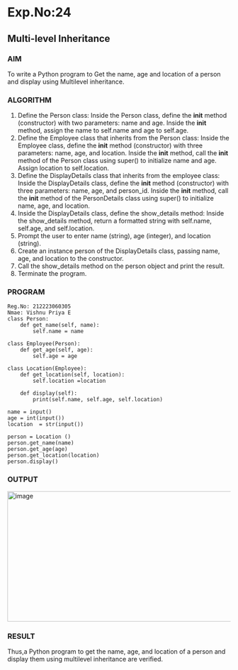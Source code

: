 # Exp.No:24  
## Multi-level Inheritance

### AIM  
To write a Python program to Get the name, age and location of a person and display using Multilevel inheritance.

### ALGORITHM

1. Define the Person class:
         Inside the Person class, define the __init__ method (constructor) with two parameters: name and age.
         Inside the __init__ method, assign the name to self.name and age to self.age.
2. Define the Employee class that inherits from the Person class:
         Inside the Employee class, define the __init__ method (constructor) with three parameters: name, age, and location.
         Inside the __init__ method, call the __init__ method of the Person class using super() to initialize name and age.
          Assign location to self.location.
3. Define the DisplayDetails class that inherits from the employee class:
          Inside the DisplayDetails class, define the __init__ method (constructor) with three parameters: name, age, and person_id.
          Inside the __init__ method, call the __init__ method of the PersonDetails class using super() to initialize name, age, and location.
4. Inside the DisplayDetails class, define the show_details method:
          Inside the show_details method, return a formatted string with self.name, self.age, and self.location.
5. Prompt the user to enter name (string), age (integer), and location (string).
6. Create an instance person of the DisplayDetails class, passing name, age, and location to the constructor.
7. Call the show_details method on the person object and print the result.
8. Terminate the program.

### PROGRAM

```
Reg.No: 212223060305
Nmae: Vishnu Priya E
class Person:
    def get_name(self, name):
        self.name = name

class Employee(Person):
    def get_age(self, age):
        self.age = age

class Location(Employee):
    def get_location(self, location):
        self.location =location 

    def display(self):
        print(self.name, self.age, self.location)

name = input()
age = int(input())
location  = str(input())

person = Location ()
person.get_name(name)
person.get_age(age)
person.get_location(location)
person.display()

```
### OUTPUT
<img width="895" height="294" alt="image" src="https://github.com/user-attachments/assets/a18421cc-c585-4099-95b0-c853630b1c6f" />

### RESULT
Thus,a Python program to get the name, age, and location of a person and display them using multilevel inheritance are verified.
